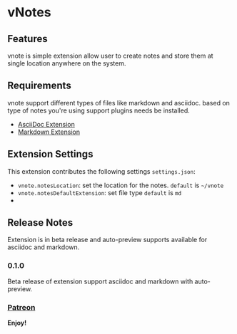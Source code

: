 # vNotes
## Features

vnote is simple extension allow user to create notes and store them at single location anywhere on the system.


## Requirements
  vnote support different types of files like markdown and asciidoc. based on type of notes you're using support plugins needs be installed.
  * [AsciiDoc Extension](https://marketplace.visualstudio.com/items?itemName=asciidoctor.asciidoctor-vscode)
  * [Markdown Extension](https://marketplace.visualstudio.com/items?itemName=yzhang.markdown-all-in-one
  )

## Extension Settings

This extension contributes the following settings `settings.json`:

* `vnote.notesLocation`: set the location for the notes. `default` is `~/vnote`
* `vnote.notesDefaultExtension`: set file type `default` is `md`
*
## Release Notes

Extension is in beta release and auto-preview supports available for asciidoc and markdown.

### 0.1.0

Beta release of extension support asciidoc and markdown with auto-preview.

### [Patreon](https://www.patreon.com/imkrishnaagrawal)

**Enjoy!**
